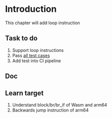 # Introduction

This chapter will add loop instruction

## Task to do

1. Support loop instructions
2. Pass [all test cases](./test)
3. Add test into CI pipeline

## Doc

## Learn target

1. Understand block/br/br_if of Wasm and arm64
2. Backwards jump instruction of arm64
